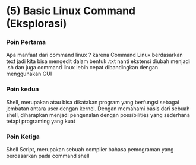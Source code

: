 # (5) Basic Linux Command (Eksplorasi)

### Poin Pertama
Apa manfaat dari command linux ? karena Command Linux berdasarkan text jadi kita bisa mengedit dalam bentuk .txt nanti
ekstensi diubah menjadi .sh dan juga command linux lebih cepat dibandingkan dengan menggunakan GUI

### Poin kedua
Shell, merupakan atau bisa dikatakan program yang berfungsi sebagai jembatan antara user dengan kernel.
Dengan memahami basis dari sebuah shell, diharapkan menjadi pengenalan dengan possibilities yang sederhana tetapi
programing yang kuat

### Poin Ketiga
Shell Script, merupakan sebuah complier bahasa pemograman yang berdasarkan pada command shell